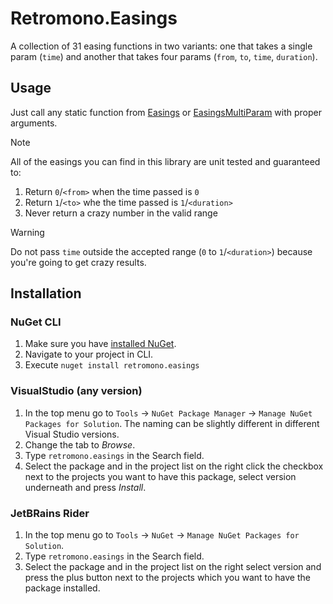 # Retromono.Easings
A collection of 31 easing functions in two variants: one that takes a single param (`time`) and another that takes four params (`from`, `to`, `time`, `duration`).

## Usage
Just call any static function from [Easings](api/Retromono.Easings.Easings.yml) or [EasingsMultiParam](api/Retromono.Easings.EasingsMultiParam.yml) with proper arguments.

> [!NOTE]
> All of the easings you can find in this library are unit tested and guaranteed to:
>
>  1. Return `0`/`<from>` when the time passed is `0`
>  2. Return `1`/`<to>` whe the time passed is `1`/`<duration>`
>  3. Never return a crazy number in the valid range

> [!WARNING]
> Do not pass `time` outside the accepted range (`0` to `1`/`<duration>`) because you're going to get crazy results.

## Installation

### NuGet CLI

 1. Make sure you have [installed NuGet](https://docs.microsoft.com/en-us/nuget/tools/nuget-exe-cli-reference#installing-nugetexe).
 2. Navigate to your project in CLI.
 3. Execute `nuget install retromono.easings`
 
### VisualStudio (any version)

 1. In the top menu go to `Tools` -> `NuGet Package Manager` -> `Manage NuGet Packages for Solution`. The naming can be slightly different in different Visual Studio versions.
 2. Change the tab to *Browse*.
 3. Type `retromono.easings` in the Search field.
 4. Select the package and in the project list on the right click the checkbox next to the projects you want to have this package, select version underneath and press *Install*.
 
### JetBRains Rider

 1. In the top menu go to `Tools` -> `NuGet` -> `Manage NuGet Packages for Solution`.
 2. Type `retromono.easings` in the Search field.
 3. Select the package and in the project list on the right select version and press the plus button next to the projects which you want to have the package installed.